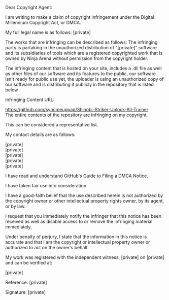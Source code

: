 Dear Copyright Agent:

I am writing to make a claim of copyright infringement under the Digital Millennium Copyright Act, or DMCA.

My full legal name is as follows: [private]

The works that are infringing can be described as follows: The infringing party is partaking in the unauthorized distribution of "[private]" software and its subsidiaries of tools which are a registered copyrighted work that is owned by Ninja Arena without permission from the copyright holder.


The infringing content that is hosted on your site, includes a .dll file as well as other files of our software and its features to the public, our software isn't ready for public use yet, the uploader is using an unauthorized copy of our software and is distributing it publicly in the repository that is listed below 

Infringing Content URL:

https://github.com/syncmeuppap/Shinobi-Striker-Unlock-All-Trainer  
The entire contents of the repository are infringing on my copyright.


This can be considered a representative list.

My contact details are as follows:

[private]  
[private]  
[private]  
[private]  
[private]  



I have read and understand GitHub's Guide to Filing a DMCA Notice.

I have taken fair use into consideration.

I have a good-faith belief that the use described herein is not authorized by the copyright owner or other intellectual property rights owner, by its agent, or by law.

I request that you immediately notify the infringer that this notice has been received as well as disable access to or remove the infringing material immediately.

Under penalty of perjury, I state that the information in this notice is accurate and that I am the copyright or intellectual property owner or authorized to act on the owner's behalf.

My work was registered with the independent witness, [private] on [private] and can be verified at:

[private]

Reference: [private]

Signature: [private]
